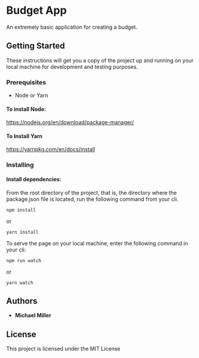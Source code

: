# Budget App

An extremely basic application for creating a budget.

## Getting Started

These instructions will get you a copy of the project up and running on your local machine for development and testing purposes.

### Prerequisites

- Node or Yarn

#### To install Node:

<https://nodejs.org/en/download/package-manager/>

#### To Install Yarn

<https://yarnpkg.com/en/docs/install>

### Installing

#### Install dependencies:

From the root directory of the project, that is, the directory where the package.json file is located, run the following command from your cli.

```
npm install
```
or

```
yarn install
```

To serve the page on your local machine, enter the following command in your cli:
```
npm run watch
```
or
```
yarn watch
```

## Authors

- **Michael Miller**

## License

This project is licensed under the MIT License
